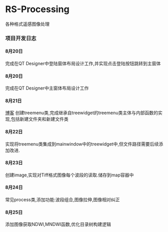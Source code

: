 # RS-Processing

各种格式遥感图像处理

### 项目开发日志

#### **8月20日**

完成在QT Designer中登陆窗体布局设计工作,并实现点击登陆按钮跳转到主窗体

#### **8月20日**

完成在QT Designer中主窗体布局设计工作

#### **8月21日**

<a href="https://blog.csdn.net/qq_37386287/article/details/107885260" target="_blank">博客</a>
创建treemenu类,完成继承自treewidget的treemenu类主体与内部函数的实现,包括新建文件夹和新建文件类

#### **8月22日**

实现将treemenu类集成到mainwindow中的treewidget中,但文件路径需要后续添加改进.

#### **8月23日**

创建image,实现对Tiff格式图像每个波段的读取.储存到map容器中

#### **8月24日**

常见process类,添加功能:波段组合,图像拉伸,图像相对纠正

#### **8月25日**

添加图像获取NDWI,MNDWI函数,优化目录树构建逻辑
